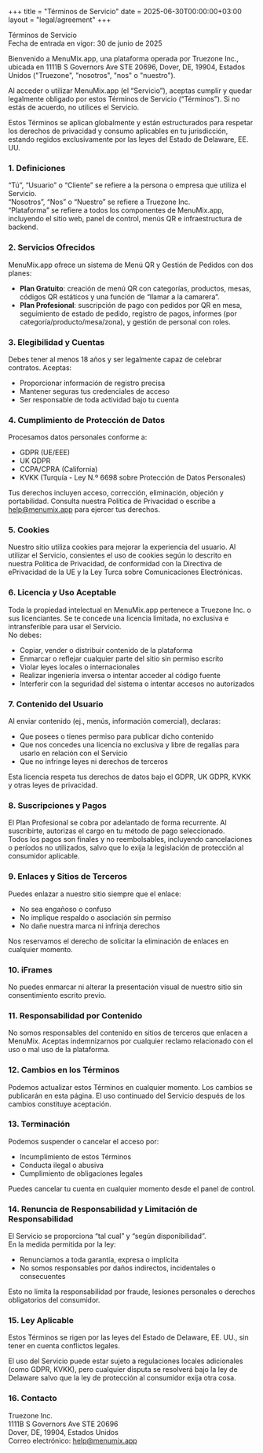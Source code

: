 +++
title = "Términos de Servicio"
date = 2025-06-30T00:00:00+03:00
layout = "legal/agreement"
+++

Términos de Servicio  
Fecha de entrada en vigor: 30 de junio de 2025  

Bienvenido a MenuMix.app, una plataforma operada por Truezone Inc., ubicada en 1111B S Governors Ave STE 20696, Dover, DE, 19904, Estados Unidos ("Truezone", "nosotros", "nos" o "nuestro").

Al acceder o utilizar MenuMix.app (el “Servicio”), aceptas cumplir y quedar legalmente obligado por estos Términos de Servicio (“Términos”). Si no estás de acuerdo, no utilices el Servicio.

Estos Términos se aplican globalmente y están estructurados para respetar los derechos de privacidad y consumo aplicables en tu jurisdicción, estando regidos exclusivamente por las leyes del Estado de Delaware, EE. UU.

### 1. Definiciones  
“Tú”, “Usuario” o “Cliente” se refiere a la persona o empresa que utiliza el Servicio.  
“Nosotros”, “Nos” o “Nuestro” se refiere a Truezone Inc.  
“Plataforma” se refiere a todos los componentes de MenuMix.app, incluyendo el sitio web, panel de control, menús QR e infraestructura de backend.

### 2. Servicios Ofrecidos  
MenuMix.app ofrece un sistema de Menú QR y Gestión de Pedidos con dos planes:  
- **Plan Gratuito**: creación de menú QR con categorías, productos, mesas, códigos QR estáticos y una función de “llamar a la camarera”.  
- **Plan Profesional**: suscripción de pago con pedidos por QR en mesa, seguimiento de estado de pedido, registro de pagos, informes (por categoría/producto/mesa/zona), y gestión de personal con roles.

### 3. Elegibilidad y Cuentas  
Debes tener al menos 18 años y ser legalmente capaz de celebrar contratos. Aceptas:  
- Proporcionar información de registro precisa  
- Mantener seguras tus credenciales de acceso  
- Ser responsable de toda actividad bajo tu cuenta

### 4. Cumplimiento de Protección de Datos  
Procesamos datos personales conforme a:  
- GDPR (UE/EEE)  
- UK GDPR  
- CCPA/CPRA (California)  
- KVKK (Turquía - Ley N.º 6698 sobre Protección de Datos Personales)  

Tus derechos incluyen acceso, corrección, eliminación, objeción y portabilidad. Consulta nuestra Política de Privacidad o escribe a help@menumix.app para ejercer tus derechos.

### 5. Cookies  
Nuestro sitio utiliza cookies para mejorar la experiencia del usuario. Al utilizar el Servicio, consientes el uso de cookies según lo descrito en nuestra Política de Privacidad, de conformidad con la Directiva de ePrivacidad de la UE y la Ley Turca sobre Comunicaciones Electrónicas.

### 6. Licencia y Uso Aceptable  
Toda la propiedad intelectual en MenuMix.app pertenece a Truezone Inc. o sus licenciantes. Se te concede una licencia limitada, no exclusiva e intransferible para usar el Servicio.  
No debes:  
- Copiar, vender o distribuir contenido de la plataforma  
- Enmarcar o reflejar cualquier parte del sitio sin permiso escrito  
- Violar leyes locales o internacionales  
- Realizar ingeniería inversa o intentar acceder al código fuente  
- Interferir con la seguridad del sistema o intentar accesos no autorizados

### 7. Contenido del Usuario  
Al enviar contenido (ej., menús, información comercial), declaras:  
- Que posees o tienes permiso para publicar dicho contenido  
- Que nos concedes una licencia no exclusiva y libre de regalías para usarlo en relación con el Servicio  
- Que no infringe leyes ni derechos de terceros  

Esta licencia respeta tus derechos de datos bajo el GDPR, UK GDPR, KVKK y otras leyes de privacidad.

### 8. Suscripciones y Pagos  
El Plan Profesional se cobra por adelantado de forma recurrente. Al suscribirte, autorizas el cargo en tu método de pago seleccionado.  
Todos los pagos son finales y no reembolsables, incluyendo cancelaciones o períodos no utilizados, salvo que lo exija la legislación de protección al consumidor aplicable.

### 9. Enlaces y Sitios de Terceros  
Puedes enlazar a nuestro sitio siempre que el enlace:  
- No sea engañoso o confuso  
- No implique respaldo o asociación sin permiso  
- No dañe nuestra marca ni infrinja derechos  

Nos reservamos el derecho de solicitar la eliminación de enlaces en cualquier momento.

### 10. iFrames  
No puedes enmarcar ni alterar la presentación visual de nuestro sitio sin consentimiento escrito previo.

### 11. Responsabilidad por Contenido  
No somos responsables del contenido en sitios de terceros que enlacen a MenuMix. Aceptas indemnizarnos por cualquier reclamo relacionado con el uso o mal uso de la plataforma.

### 12. Cambios en los Términos  
Podemos actualizar estos Términos en cualquier momento. Los cambios se publicarán en esta página. El uso continuado del Servicio después de los cambios constituye aceptación.

### 13. Terminación  
Podemos suspender o cancelar el acceso por:  
- Incumplimiento de estos Términos  
- Conducta ilegal o abusiva  
- Cumplimiento de obligaciones legales  

Puedes cancelar tu cuenta en cualquier momento desde el panel de control.

### 14. Renuncia de Responsabilidad y Limitación de Responsabilidad  
El Servicio se proporciona “tal cual” y “según disponibilidad”.  
En la medida permitida por la ley:  
- Renunciamos a toda garantía, expresa o implícita  
- No somos responsables por daños indirectos, incidentales o consecuentes  

Esto no limita la responsabilidad por fraude, lesiones personales o derechos obligatorios del consumidor.

### 15. Ley Aplicable  
Estos Términos se rigen por las leyes del Estado de Delaware, EE. UU., sin tener en cuenta conflictos legales.  

El uso del Servicio puede estar sujeto a regulaciones locales adicionales (como GDPR, KVKK), pero cualquier disputa se resolverá bajo la ley de Delaware salvo que la ley de protección al consumidor exija otra cosa.

### 16. Contacto  
Truezone Inc.  
1111B S Governors Ave STE 20696  
Dover, DE, 19904, Estados Unidos  
Correo electrónico: help@menumix.app